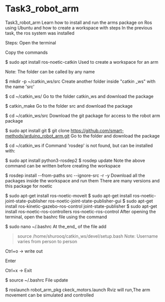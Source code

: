 # Task3_robot_arm

Task3_robot_arm
Learn how to install and run the arms package on Ros using Ubuntu and how to create a workspace with steps In the previous task, the ros system was installed

Steps:
Open the terminal

Copy the commands

$ sudo apt install ros-noetic-catkin
Used to create a workspace for an arm

Note: The folder can be called by any name

$ mkdir -p ~/catkin_ws/src
Create another folder inside "catkin _ws" with the name 'src'

$ cd ~/catkin_ws/
Go to the folder catkin_ws and download the package

$ catkin_make
Go to the folder src and download the package

$ cd ~/catkin_ws/src
Download the git package for access to the robot arm package

$ sudo apt install git
$ git clone https://github.com/smart-methods/arduino_robot_arm.git
Go to the folder and download the package

$ cd ~/catkin_ws
if Command 'rosdep' is not found, but can be installed with:

$ sudo apt install python3-rosdep2
$ rosdep update
Note the above command can be written before creating the workspace

$ rosdep install --from-paths src --ignore-src -r -y
Download all the packages inside the workspace and run them There are many versions and this package for noetic

$ sudo apt-get install ros-noetic-moveit
$ sudo apt-get install ros-noetic-joint-state-publisher ros-noetic-joint-state-publisher-gui
$ sudo apt-get install ros-kinetic-gazebo-ros-control joint-state-publisher
$ sudo apt-get install ros-noetic-ros-controllers ros-noetic-ros-control
After opening the terminal, open the bashrc file using the command

$ sudo nano ~/.bashrc
At the_end_ of the file add

> source /home/shurooq/catkin_ws/devel/setup.bash
Note: Username varies from person to person

Ctrl+o -> write out

Enter

Ctrl+x -> Exit

  $ source ~/.bashrc
File update

 $ roslaunch robot_arm_pkg ckeck_motors.launch
Rviz will run,The arm movement can be simulated and controlled
